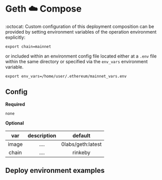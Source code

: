 

# Geth :cloud: Compose

:octocat: Custom configuration of this deployment composition can be provided by setting environment variables of the operation environment explicitly:

`export chain=mainnet`

or included within an environment config file located either at a `.env` file within the same directory or specified via the `env_vars` environment variable.

`export env_vars=/home/user/.ethereum/mainnet_vars.env`

## Config


**Required**

`none`

**Optional**

| var | description | default |
| :---: | :---: | :---: |
| image | .... | 0labs/geth:latest |
| chain | .... | rinkeby |

## Deploy environment examples


```

```

